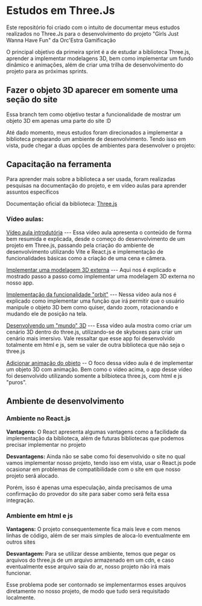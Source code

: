 # Estudos em Three.Js


Este repositório foi criado com o intuito de documentar meus estudos realizados no Three.Js para o desenvolvimento do projeto "Girls Just Wanna Have Fun" da Orc'Estra Gamificação

O principal objetivo da primeira sprint é a de estudar a biblioteca Three.js, aprender a implementar modelagens 3D, bem como implementar um fundo dinâmico e animações, além de criar uma trilha de desenvolvimento do projeto para as próximas sprints.

## Fazer o objeto 3D aparecer em somente uma seção do site

Essa branch tem como objetivo testar a funcionalidade de mostrar um objeto 3D em apenas uma parte do site :D

Até dado momento, meus estudos foram direcionados a implementar a biblioteca preparando um ambiente de desenvolvimento. Tendo isso em vista, pude chegar a duas opções de ambientes para desenvolver o projeto:

## Capacitação na ferramenta
Para aprender mais sobre a biblioteca a ser usada, foram realizadas pesquisas na documentação do projeto, e em vídeo aulas para aprender assuntos específicos

Documentação oficial da biblioteca: [Three.js](https://threejs.org/)

### Vídeo aulas:
[Vídeo aula introdutória](https://www.youtube.com/watch?v=_OwJV2xL8M8&ab_channel=developedbyed) --- Essa vídeo aula apresenta o conteúdo de forma bem resumida e explicada, desde o começo do desenvolvimento de um projeto em Three.js, passando pela criação do ambiente de desenvolvimento utilizando Vite e React.js e implementação de funcionalidades básicas como a criação de uma cena e câmera.

[Implementar uma modelagem 3D externa](https://www.youtube.com/watch?v=yPA2z7fl4J8&t=1162s&ab_channel=RajatKumarGupta) --- Aqui nos é explicado e mostrado passo a passo como implementar uma modelagem 3D externa no nosso app.

[Implementação da funcionalidade "orbit"](https://www.youtube.com/watch?v=Nxd9L6X8quo&ab_channel=WaelYasmina) --- Nessa vídeo aula nos é explicado como implementar uma função que irá permitir que o usuário manipule o objeto 3D bem como quiser, dando zoom, rotacionando e mudando ele de posição na tela.

[Desenvolvendo um "mundo" 3D](https://www.youtube.com/watch?v=PPwR7h5SnOE&list=PLRL3Z3lpLmH0aqLDbfh0ZmnDkpXPDnTau&ab_channel=SimonDev) --- Essa vídeo aula mostra como criar um cenário 3D dentro do three.js, utilizando-se de skyboxes para criar um cenário mais imersivo. Vale ressaltar que esse app foi desenvolvido totalmente em html e js, sem se valer de outra biblioteca que não seja o three.js

[Adicionar animação do objeto](https://www.youtube.com/watch?v=8n_v1aJmLmc&t=79s&ab_channel=SimonDev) -- O foco dessa vídeo aula é de implementar um objeto 3D com animação. Bem como o vídeo acima, o app desse vídeo foi desenvolvido utilizando somente a bilbioteca three.js, com html e js "puros".


## Ambiente de desenvolvimento

### Ambiente no React.js
**Vantagens:** O React apresenta algumas vantagens como a facilidade da implementação da biblioteca, além de futuras bibliotecas que podemos precisar implementar no projeto

**Desvantagens:** Ainda não se sabe como foi desenvolvido o site no qual vamos implementar nosso projeto, tendo isso em vista, usar o React.js pode ocasionar em problemas de compatibilidade com o site em que nosso projeto será alocado.

Porém, isso é apenas uma especulação, ainda precisamos de uma confirmação do provedor do site para saber como será feita essa integração.

### Ambiente em html e js
**Vantagens:** O projeto consequentemente fica mais leve e com menos linhas de código, além de ser mais simples de aloca-lo eventualmente em outros sites

**Desvantagem:** Para se utilizar desse ambiente, temos que pegar os arquivos do three.js de um arquivo armazenado em um cdn, e caso eventualmente esse arquivo saia do ar, nosso projeto não irá mais funcionar.

Esse problema pode ser contornado se implementarmos esses arquivos diretamente no nosso projeto, de modo que tudo será requisitado localmente.
